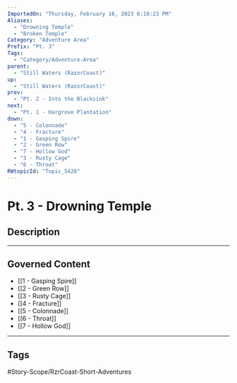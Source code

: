 ```yaml
---
ImportedOn: "Thursday, February 16, 2023 6:10:23 PM"
Aliases:
  - "Drowning Temple"
  - "Broken Temple"
Category: "Adventure Area"
Prefix: "Pt. 3"
Tags:
  - "Category/Adventure-Area"
parent:
  - "Still Waters (RazorCoast)"
up:
  - "Still Waters (RazorCoast)"
prev:
  - "Pt. 2 - Into the Blacksink"
next:
  - "Pt. 1 - Hargrove Plantation"
down:
  - "5 - Colonnade"
  - "4 - Fracture"
  - "1 - Gasping Spire"
  - "2 - Green Row"
  - "7 - Hollow God"
  - "3 - Rusty Cage"
  - "6 - Throat"
RWtopicId: "Topic_5428"
---
```

# Pt. 3 - Drowning Temple
## Description
---
## Governed Content
- [[1 - Gasping Spire]]
- [[2 - Green Row]]
- [[3 - Rusty Cage]]
- [[4 - Fracture]]
- [[5 - Colonnade]]
- [[6 - Throat]]
- [[7 - Hollow God]]


---
## Tags
#Story-Scope/RzrCoast-Short-Adventures

